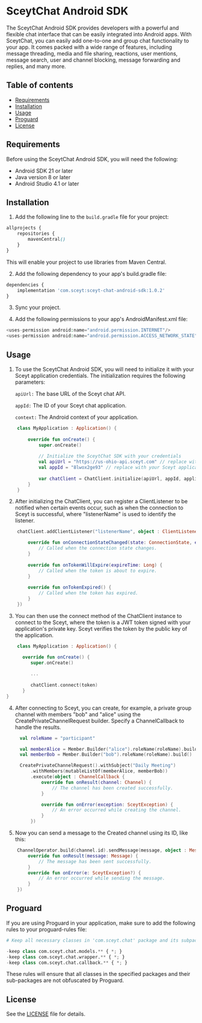 # SceytChat Android SDK

The SceytChat Android SDK provides developers with a powerful and flexible chat interface that can be easily integrated into Android apps. With SceytChat, you can easily add one-to-one and group chat functionality to your app. It comes packed with a wide range of features, including message threading, media and file sharing, reactions, user mentions, message search, user and channel blocking, message forwarding and replies, and many more.

## Table of contents

* [Requirements](#requirements)
* [Installation](#installation)
* [Usage](#usage)
* [Proguard](#proguard)
* [License](#license)

## Requirements

Before using the SceytChat Android SDK, you will need the following:

- Android SDK 21 or later
- Java version 8 or later
- Android Studio 4.1 or later

## Installation

1. Add the following line to the `build.gradle` file for your project:

```scss
allprojects {
    repositories {
        mavenCentral()
    }
}
```
This will enable your project to use libraries from Maven Central.

2. Add the following dependency to your app's build.gradle file:

```python
dependencies {
    implementation 'com.sceyt:sceyt-chat-android-sdk:1.0.2'
}
```

3. Sync your project.

4. Add the following permissions to your app's AndroidManifest.xml file:

```php
<uses-permission android:name="android.permission.INTERNET"/>
<uses-permission android:name="android.permission.ACCESS_NETWORK_STATE"/>
```

## Usage

1. To use the SceytChat Android SDK, you will need to initialize it with your Sceyt application credentials. The initialization requires the following parameters:

    `apiUrl:` The base URL of the Sceyt chat API.

    `appId:` The ID of your Sceyt chat application.

    `context:` The Android context of your application.

```kotlin
    class MyApplication : Application() {
    
        override fun onCreate() {
            super.onCreate()
    
            // Initialize the SceytChat SDK with your credentials
            val apiUrl = "https://us-ohio-api.sceyt.com" // replace with your Sceyt application API URL
            val appId = "8lwox2ge93" // replace with your Sceyt application ID
    
            var chatClient = ChatClient.initialize(apiUrl, appId, applicationContext)
        }
    }
```
2. After initializing the ChatClient, you can register a ClientListener to be notified when certain events occur,
   such as when the connection to Sceyt is successful, 
   where "listenerName" is used to identify the listener.

```kotlin
    chatClient.addClientListener("listenerName", object : ClientListener {

        override fun onConnectionStateChanged(state: ConnectionState, exception: SceytException?) {
            // Called when the connection state changes.
        }
    
        override fun onTokenWillExpire(expireTime: Long) {
            // Called when the token is about to expire.
        }
    
        override fun onTokenExpired() {
            // Called when the token has expired.
        }
    })
```
3. You can then use the connect method of the ChatClient instance to connect to the Sceyt, where the token is a JWT token
   signed with your application's private key. Sceyt verifies the token by the public key of the application.

```kotlin
    class MyApplication : Application() {

      override fun onCreate() {
         super.onCreate()
         
         ...
         
         chatClient.connect(token)         
      }
}

```

4. After connecting to Sceyt, you can create, for example,
   a private group channel with members "bob" and "alice" using the CreatePrivateChannelRequest builder.
   Specify a ChannelCallback to handle the results.

```kotlin    
     val roleName = "participant"

     val memberAlice = Member.Builder("alice").roleName(roleName).build()
     val memberBob = Member.Builder("bob").roleName(roleName).build()

     CreatePrivateChannelRequest().withSubject("Daily Meeting")
         .withMembers(mutableListOf(memberAlice, memberBob))
         .execute(object : ChannelCallback {
             override fun onResult(channel: Channel) {
                 // The channel has been created successfully.
             }

             override fun onError(exception: SceytException) {
                 // An error occurred while creating the channel.
             }
         })
```

5. Now you can send a message to the Created channel using its ID, like this:

```kotlin
    ChannelOperator.build(channel.id).sendMessage(message, object : MessageCallback {
        override fun onResult(message: Message) {
            // The message has been sent successfully.
        }
        override fun onError(e: SceytException?) {
            // An error occurred while sending the message.
        }
    })
```

## Proguard

If you are using Proguard in your application, make sure to add the following rules to your proguard-rules file:

```python
# Keep all necessary classes in 'com.sceyt.chat' package and its subpackages

-keep class com.sceyt.chat.models.** { *; }
-keep class com.sceyt.chat.wrapper.** { *; }
-keep class com.sceyt.chat.callback.** { *; }
```

These rules will ensure that all classes in the specified packages and their sub-packages are not obfuscated by Proguard.


## License

See the [LICENSE](LICENSE) file for details.
